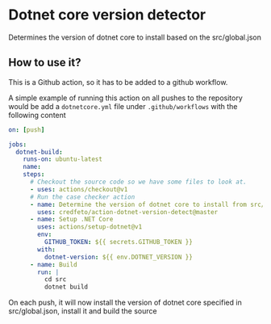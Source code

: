 # Dotnet core version detector

Determines the version of dotnet core to install based on the src/global.json

## How to use it?
This is a Github action, so it has to be added to a github workflow.  

A simple example of running this action on all pushes to the repository would be
add a `dotnetcore.yml` file under `.github/workflows` with the following content
```yaml
on: [push]

jobs:
  dotnet-build:
    runs-on: ubuntu-latest
    name: 
    steps:
      # Checkout the source code so we have some files to look at.
      - uses: actions/checkout@v1
      # Run the case checker action
      - name: Determine the version of dotnet core to install from src/global.json
        uses: credfeto/action-dotnet-version-detect@master
      - name: Setup .NET Core
        uses: actions/setup-dotnet@v1
        env:
          GITHUB_TOKEN: ${{ secrets.GITHUB_TOKEN }}
        with:
          dotnet-version: ${{ env.DOTNET_VERSION }}
      - name: Build
        run: |
          cd src
          dotnet build

```

On each push, it will now install the version of dotnet core specified in src/global.json, install it and build the source
